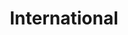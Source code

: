 ---
layout: international
title: International
image: /images/international/international-banner.jpg
signup: Internationale tilbud
show: true
header: International
header-link: What we offer ⟶
header-link-url: '#content-section'
color-box: #098413
order: 6
description: At Copenhagen Coaching Center we strive to improve the quality of coaching and leadership by providing people with knowledge and methodologies that enables them to deliver coaching and leadership on the highest level. We are a value-driven company and meet our customers with respect and dignity in order to support the personal and professional development of our students and clients. 
---